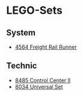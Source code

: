 # LEGO-Sets

## System

- [4564 Freight Rail Runner](https://www.bricklink.com/v2/catalog/catalogitem.page?S=4564-1)

## Technic

- [8485 Control Center II](https://www.bricklink.com/v2/catalog/catalogitem.page?S=8485-1)
- [8034 Universal Set](https://www.bricklink.com/v2/catalog/catalogitem.page?S=8034-1)
